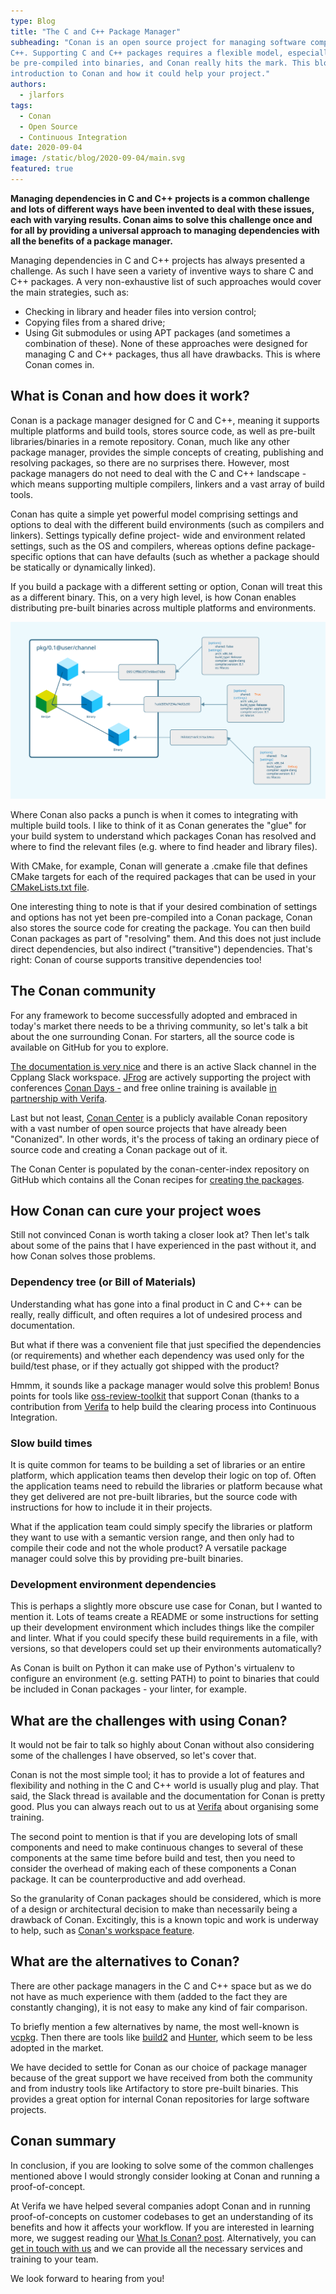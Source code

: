 ```yaml
---
type: Blog
title: "The C and C++ Package Manager"
subheading: "Conan is an open source project for managing software components (or packages) for C and
C++. Supporting C and C++ packages requires a flexible model, especially to allow packages to
be pre-compiled into binaries, and Conan really hits the mark. This blog gives a short
introduction to Conan and how it could help your project."
authors:
  - jlarfors
tags:
  - Conan
  - Open Source
  - Continuous Integration
date: 2020-09-04
image: /static/blog/2020-09-04/main.svg
featured: true
---
```


**Managing dependencies in C and C++ projects is a common challenge and lots of different ways have been invented to deal with these issues, each with varying results. Conan aims to solve this challenge once and for all by providing a universal approach to managing dependencies with all the benefits of a package manager.**

Managing dependencies in C and C++ projects has always presented a challenge. As such I
have seen a variety of inventive ways to share C and C++ packages. A very non-exhaustive list
of such approaches would cover the main strategies, such as:

- Checking in library and header files into version control;
- Copying files from a shared drive;
- Using Git submodules or using APT packages (and sometimes a combination of these).
  None of these approaches were designed for managing C and C++ packages, thus all have
  drawbacks. This is where Conan comes in.

## What is Conan and how does it work?

Conan is a package manager designed for C and C++, meaning it supports multiple platforms
and build tools, stores source code, as well as pre-built libraries/binaries in a remote repository.
Conan, much like any other package manager, provides the simple concepts of creating,
publishing and resolving packages, so there are no surprises there. However, most package
managers do not need to deal with the C and C++ landscape - which means supporting
multiple compilers, linkers and a vast array of build tools.

Conan has quite a simple yet powerful model comprising settings and options to deal with the
different build environments (such as compilers and linkers). Settings typically define project-
wide and environment related settings, such as the OS and compilers, whereas options define
package-specific options that can have defaults (such as whether a package should be statically
or dynamically linked).

If you build a package with a different setting or option, Conan will treat this as a different binary.
This, on a very high level, is how Conan enables distributing pre-built binaries across multiple
platforms and environments.

![conan diagram](/static/blog/2020-09-04/conan-diagram.svg)

Where Conan also packs a punch is when it comes to integrating with multiple build tools. I like
to think of it as Conan generates the "glue" for your build system to understand which packages
Conan has resolved and where to find the relevant files (e.g. where to find header and library
files).

With CMake, for example, Conan will generate a .cmake file that defines CMake targets for
each of the required packages that can be used in your [CMakeLists.txt file](https://docs.conan.io/en/latest/integrations/build_system/cmake/cmake_generator.html#targets-approach).

One interesting thing to note is that if your desired combination of settings and
options has not yet been pre-compiled into a Conan package, Conan also stores the source
code for creating the package. You can then build Conan packages as part of "resolving" them.
And this does not just include direct dependencies, but also indirect ("transitive") dependencies.
That's right: Conan of course supports transitive dependencies too!

## The Conan community

For any framework to become successfully adopted and embraced in today's market there
needs to be a thriving community, so let's talk a bit about the one surrounding Conan.
For starters, all the source code is available on GitHub for you to explore.

[The documentation is very nice](https://docs.conan.io/en/latest/introduction.html) and there is an active Slack channel
in the Cpplang Slack workspace. [JFrog](https://jfrog.com/) are actively supporting the project with conferences [Conan Days -](https://conandays.conan.io/) and free online training is available [in partnership with Verifa]().

Last but not least, [Conan Center](https://conan.io/center/) is a publicly available Conan
repository with a vast number of open source projects that have already been "Conanized". In
other words, it's the process of taking an ordinary piece of source code and creating a Conan
package out of it.

The Conan Center is populated by the conan-center-index repository on GitHub which contains
all the Conan recipes for [creating the packages](https://github.com/conan-io/conan-center-index).

## How Conan can cure your project woes

Still not convinced Conan is worth taking a closer look at? Then let's talk about some of the
pains that I have experienced in the past without it, and how Conan solves those problems.

### Dependency tree (or Bill of Materials)

Understanding what has gone into a final product in C and C++ can be really, really difficult, and
often requires a lot of undesired process and documentation.

But what if there was a convenient file that just specified the dependencies (or requirements)
and whether each dependency was used only for the build/test phase, or if they actually got
shipped with the product?

Hmmm, it sounds like a package manager would solve this problem! Bonus points for tools like
[oss-review-toolkit](https://github.com/oss-review-toolkit/ort) that support Conan (thanks to a
contribution from [Verifa](/) to help build the clearing process into Continuous Integration.

### Slow build times

It is quite common for teams to be building a set of libraries or an entire platform, which
application teams then develop their logic on top of. Often the application teams need to rebuild
the libraries or platform because what they get delivered are not pre-built libraries, but the
source code with instructions for how to include it in their projects.

What if the application team could simply specify the libraries or platform they want to use with a
semantic version range, and then only had to compile their code and not the whole product?
A versatile package manager could solve this by providing pre-built binaries.

### Development environment dependencies

This is perhaps a slightly more obscure use case for Conan, but I wanted to mention it. Lots of
teams create a README or some instructions for setting up their development environment
which includes things like the compiler and linter. What if you could specify these build
requirements in a file, with versions, so that developers could set up their environments
automatically?

As Conan is built on Python it can make use of Python's virtualenv to configure an environment
(e.g. setting PATH) to point to binaries that could be included in Conan packages - your linter,
for example.

## What are the challenges with using Conan?

It would not be fair to talk so highly about Conan without also considering some of the
challenges I have observed, so let's cover that.

Conan is not the most simple tool; it has to provide a lot of features and flexibility and nothing in
the C and C++ world is usually plug and play. That said, the Slack thread is available and the
documentation for Conan is pretty good. Plus you can always reach out to us at [Verifa](/contact/) about organising some training.

The second point to mention is that if you are developing lots of small components and need to
make continuous changes to several of these components at the same time before build and
test, then you need to consider the overhead of making each of these components a Conan
package. It can be counterproductive and add overhead.

So the granularity of Conan packages should be considered, which is more of a design or
architectural decision to make than necessarily being a drawback of Conan. Excitingly, this is a
known topic and work is underway to help, such as [Conan's workspace feature](https://docs.conan.io/en/latest/developing_packages/workspaces.html).

## What are the alternatives to Conan?

There are other package managers in the C and C++ space but as we do not have as much
experience with them (added to the fact they are constantly changing), it is not easy to make
any kind of fair comparison.

To briefly mention a few alternatives by name, the most well-known is [vcpkg](https://github.com/Microsoft/vcpkg). Then there are tools like [build2](https://build2.org/) and [Hunter](https://github.com/cpp-pm/hunter), which seem to be less adopted in the market.

We have decided to settle for Conan as our choice of package manager because of the great
support we have received from both the community and from industry tools like Artifactory to
store pre-built binaries. This provides a great option for internal Conan repositories for large
software projects.

## Conan summary

In conclusion, if you are looking to solve some of the common challenges mentioned above I
would strongly consider looking at Conan and running a proof-of-concept.

At Verifa we have helped several companies adopt Conan and in running proof-of-concepts on
customer codebases to get an understanding of its benefits and how it affects your workflow.
If you are interested in learning more, we suggest reading our [What Is Conan? post](https://bincrafters.github.io/2018/07/14/What-Is-Conan/). Alternatively, you can [get in touch with us](/contact/) and we can provide all the necessary services and training to your team.

We look forward to hearing from you!
